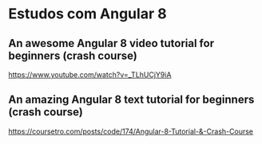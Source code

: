 # Estudos com Angular 8

## An awesome Angular 8 video tutorial for beginners (crash course)
https://www.youtube.com/watch?v=_TLhUCjY9iA

## An amazing Angular 8 text tutorial for beginners (crash course) 
https://coursetro.com/posts/code/174/Angular-8-Tutorial-&-Crash-Course
